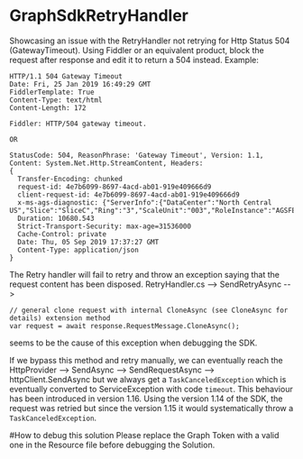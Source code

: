 # GraphSdkRetryHandler
Showcasing an issue with the RetryHandler not retrying for Http Status 504 (GatewayTimeout).
Using Fiddler or an equivalent product, block the request after response and edit it to return a 504 instead.
Example: 
```
HTTP/1.1 504 Gateway Timeout
Date: Fri, 25 Jan 2019 16:49:29 GMT
FiddlerTemplate: True
Content-Type: text/html
Content-Length: 172

Fiddler: HTTP/504 gateway timeout.

OR 

StatusCode: 504, ReasonPhrase: 'Gateway Timeout', Version: 1.1, Content: System.Net.Http.StreamContent, Headers:
{
  Transfer-Encoding: chunked
  request-id: 4e7b6099-8697-4acd-ab01-919e409666d9
  client-request-id: 4e7b6099-8697-4acd-ab01-919e409666d9
  x-ms-ags-diagnostic: {"ServerInfo":{"DataCenter":"North Central US","Slice":"SliceC","Ring":"3","ScaleUnit":"003","RoleInstance":"AGSFE_IN_13","ADSiteName":"NCU"}}
  Duration: 10680.543
  Strict-Transport-Security: max-age=31536000
  Cache-Control: private
  Date: Thu, 05 Sep 2019 17:37:27 GMT
  Content-Type: application/json
}
```

The Retry handler will fail to retry and throw an exception saying that the request content has been disposed.
RetryHandler.cs --> SendRetryAsync --> 
```
// general clone request with internal CloneAsync (see CloneAsync for details) extension method 
var request = await response.RequestMessage.CloneAsync();
```
seems to be the cause of this exception when debugging the SDK.

If we bypass this method and retry manually, we can eventually reach the HttpProvider --> SendAsync --> SendRequestAsync --> httpClient.SendAsync
but we always get a `TaskCanceledException` which is eventually converted to ServiceException with code `timeout`. This behaviour has been introduced in version 1.16.
Using the version 1.14 of the SDK, the request was retried but since the version 1.15 it would systematically throw a `TaskCanceledException`.

#How to debug this solution
Please replace the Graph Token with a valid one in the Resource file before debugging the Solution.
